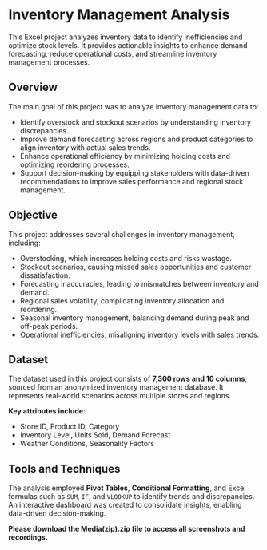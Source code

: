 # Inventory Management Analysis  

This Excel project analyzes inventory data to identify inefficiencies and optimize stock levels. It provides actionable insights to enhance demand forecasting, reduce operational costs, and streamline inventory management processes.  

## Overview  
The main goal of this project was to analyze inventory management data to:  
- Identify overstock and stockout scenarios by understanding inventory discrepancies.  
- Improve demand forecasting across regions and product categories to align inventory with actual sales trends.  
- Enhance operational efficiency by minimizing holding costs and optimizing reordering processes.  
- Support decision-making by equipping stakeholders with data-driven recommendations to improve sales performance and regional stock management.  

## Objective  
This project addresses several challenges in inventory management, including:  
- Overstocking, which increases holding costs and risks wastage.  
- Stockout scenarios, causing missed sales opportunities and customer dissatisfaction.  
- Forecasting inaccuracies, leading to mismatches between inventory and demand.  
- Regional sales volatility, complicating inventory allocation and reordering.  
- Seasonal inventory management, balancing demand during peak and off-peak periods.  
- Operational inefficiencies, misaligning inventory levels with sales trends.  

## Dataset  
The dataset used in this project consists of **7,300 rows and 10 columns**, sourced from an anonymized inventory management database. It represents real-world scenarios across multiple stores and regions.  

**Key attributes include**:  
- Store ID, Product ID, Category  
- Inventory Level, Units Sold, Demand Forecast  
- Weather Conditions, Seasonality Factors  

## Tools and Techniques  
The analysis employed **Pivot Tables**, **Conditional Formatting**, and Excel formulas such as `SUM`, `IF`, and `VLOOKUP` to identify trends and discrepancies. An interactive dashboard was created to consolidate insights, enabling data-driven decision-making.  

**Please download the Media(zip).zip file to access all screenshots and recordings.**  
